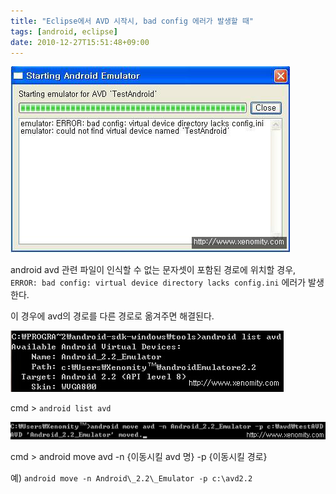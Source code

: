 ```yaml
---
title: "Eclipse에서 AVD 시작시, bad config 에러가 발생할 때"
tags: [android, eclipse]
date: 2010-12-27T15:51:48+09:00
---
```


![Picture 1](../assets/images/2010-12-27-201011231303.jpg)
  
android avd 관련 파일이 인식할 수 없는 문자셋이 포함된 경로에 위치할 경우,  
`ERROR: bad config: virtual device directory lacks config.ini` 에러가 발생한다.  

이 경우에 avd의 경로를 다른 경로로 옮겨주면 해결된다.  

![Picture 2](../assets/images/2010-12-27-201011231309.jpg)

cmd \> `android list avd`
  

![Picture 3](../assets/images/2010-12-27-201011231313.jpg)

cmd \> android move avd -n {이동시킬 avd 명} -p {이동시킬 경로}
  
예) `android move -n Android\_2.2\_Emulator -p c:\avd2.2`
